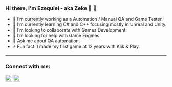 ### Hi there, I'm Ezequiel - aka Zeke 👋 👋

- 🔭 I’m currently working as a Automation / Manual QA and Game Tester.
- 🌱 I’m currently learning C# and C++ focusing mostly in Unreal and Unity.
- 👯 I’m looking to collaborate with Games Development.
- 🤔 I’m looking for help with Game Engines.
- 💬 Ask me about QA automation.
- ⚡ Fun fact: I made my first game at 12 years with Klik & Play.

---

### Connect with me:

[<img align="left" alt="codeSTACKr | YouTube" width="22px" src="https://cdn.jsdelivr.net/npm/simple-icons@v3/icons/youtube.svg" />][youtube]
[<img align="left" alt="codeSTACKr | LinkedIn" width="22px" src="https://cdn.jsdelivr.net/npm/simple-icons@v3/icons/linkedin.svg" />][linkedin]


[youtube]: https://www.youtube.com/channel/UCaY3IoArpQx6L1enEwcHjuA
[linkedin]: https://www.linkedin.com/in/ezequielagustind/
